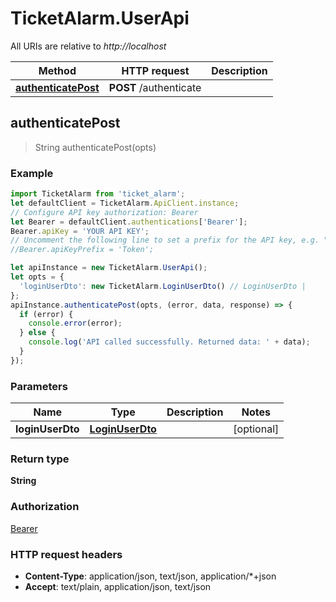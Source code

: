 # TicketAlarm.UserApi

All URIs are relative to *http://localhost*

Method | HTTP request | Description
------------- | ------------- | -------------
[**authenticatePost**](UserApi.md#authenticatePost) | **POST** /authenticate | 



## authenticatePost

> String authenticatePost(opts)



### Example

```javascript
import TicketAlarm from 'ticket_alarm';
let defaultClient = TicketAlarm.ApiClient.instance;
// Configure API key authorization: Bearer
let Bearer = defaultClient.authentications['Bearer'];
Bearer.apiKey = 'YOUR API KEY';
// Uncomment the following line to set a prefix for the API key, e.g. "Token" (defaults to null)
//Bearer.apiKeyPrefix = 'Token';

let apiInstance = new TicketAlarm.UserApi();
let opts = {
  'loginUserDto': new TicketAlarm.LoginUserDto() // LoginUserDto | 
};
apiInstance.authenticatePost(opts, (error, data, response) => {
  if (error) {
    console.error(error);
  } else {
    console.log('API called successfully. Returned data: ' + data);
  }
});
```

### Parameters


Name | Type | Description  | Notes
------------- | ------------- | ------------- | -------------
 **loginUserDto** | [**LoginUserDto**](LoginUserDto.md)|  | [optional] 

### Return type

**String**

### Authorization

[Bearer](../README.md#Bearer)

### HTTP request headers

- **Content-Type**: application/json, text/json, application/*+json
- **Accept**: text/plain, application/json, text/json

